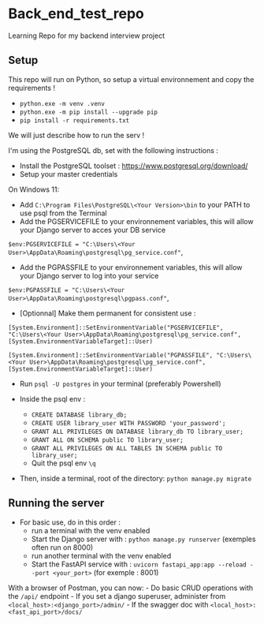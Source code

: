 # Back_end_test_repo
Learning Repo for my backend interview project

## Setup
This repo will run on Python, so setup a virtual environnement and copy the requirements !
- `python.exe -m venv .venv`
- `python.exe -m pip install --upgrade pip`
- `pip install -r requirements.txt`

We will just describe how to run the serv !

I'm using the PostgreSQL db, set with the following instructions :

- Install the PostgreSQL toolset : https://www.postgresql.org/download/
- Setup your master credentials

On Windows 11:
- Add `C:\Program Files\PostgreSQL\<Your Version>\bin` to your PATH to use psql from the Terminal
- Add the PGSERVICEFILE to your environnement variables, this will allow your Django server to acces your DB service 


`$env:PGSERVICEFILE = "C:\Users\<Your User>\AppData\Roaming\postgresql\pg_service.conf"`,


- Add the PGPASSFILE to your environnement variables, this will allow your Django server to log into your service


`$env:PGPASSFILE = "C:\Users\<Your User>\AppData\Roaming\postgresql\pgpass.conf"`,


- [Optionnal] Make them permanent for consistent use :


`[System.Environment]::SetEnvironmentVariable("PGSERVICEFILE", "C:\Users\<Your User>\AppData\Roaming\postgresql\pg_service.conf", [System.EnvironmentVariableTarget]::User)`


`[System.Environment]::SetEnvironmentVariable("PGPASSFILE", "C:\Users\<Your User>\AppData\Roaming\postgresql\pg_service.conf", [System.EnvironmentVariableTarget]::User)`


- Run `psql -U postgres` in your terminal (preferably Powershell)
- Inside the psql env : 
    - `CREATE DATABASE library_db;`
    - `CREATE USER library_user WITH PASSWORD 'your_password';`
    - `GRANT ALL PRIVILEGES ON DATABASE library_db TO library_user;`
    - `GRANT ALL ON SCHEMA public TO library_user;`
    - `GRANT ALL PRIVILEGES ON ALL TABLES IN SCHEMA public TO library_user;`
    - Quit the psql env `\q`

- Then, inside a terminal, root of the directory: `python manage.py migrate`

## Running the server

- For basic use, do in this order :
    - run a terminal with the venv enabled
    - Start the Django server with : `python manage.py runserver` (exemples often run on 8000)
    - run another terminal with the venv enabled
    - Start the FastAPI service with : `uvicorn fastapi_app:app --reload --port <your_port>` (for exemple : 8001)

With a browser of Postman, you can now:
    - Do basic CRUD operations with the `/api/` endpoint
    - If you set a django superuser, administer from `<local_host>:<django_port>/admin/`
    - If the swagger doc with `<local_host>:<fast_api_port>/docs/`




